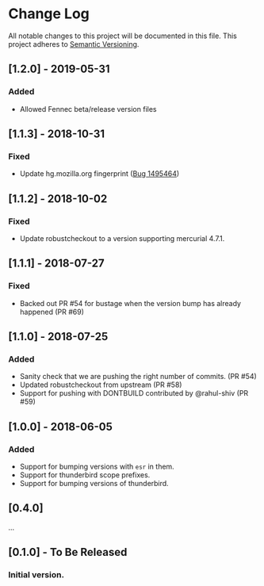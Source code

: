 # Change Log
All notable changes to this project will be documented in this file.
This project adheres to [Semantic Versioning](http://semver.org/).

## [1.2.0] - 2019-05-31

### Added
- Allowed Fennec beta/release version files

## [1.1.3] - 2018-10-31

### Fixed
- Update hg.mozilla.org fingerprint ([Bug 1495464](https://bugzilla.mozilla.org/show_bug.cgi?id=1495464))

## [1.1.2] - 2018-10-02

### Fixed
- Update robustcheckout to a version supporting mercurial 4.7.1.

## [1.1.1] - 2018-07-27

### Fixed
- Backed out PR #54 for bustage when the version bump has already happened (PR #69)

## [1.1.0] - 2018-07-25

### Added
- Sanity check that we are pushing the right number of commits. (PR #54)
- Updated robustcheckout from upstream (PR #58)
- Support for pushing with DONTBUILD contributed by @rahul-shiv (PR #59)

## [1.0.0] - 2018-06-05

### Added
- Support for bumping versions with `esr` in them.
- Support for thunderbird scope prefixes.
- Support for bumping versions of thunderbird.

## [0.4.0]

...

## [0.1.0] - To Be Released
### Initial version.
